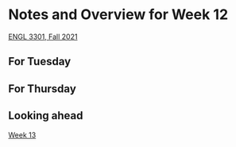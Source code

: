 # Notes and Overview for Week 12
[ENGL 3301, Fall 2021](../calendar.html)

## For Tuesday

## For Thursday

## Looking ahead

[Week 13](week-13-notes)
